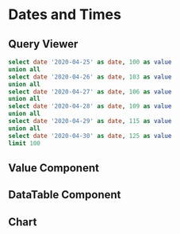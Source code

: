 # Dates and Times

## Query Viewer

```sql date_query
select date '2020-04-25' as date, 100 as value
union all
select date '2020-04-26' as date, 103 as value
union all
select date '2020-04-27' as date, 106 as value
union all
select date '2020-04-28' as date, 109 as value
union all
select date '2020-04-29' as date, 115 as value
union all
select date '2020-04-30' as date, 125 as value
limit 100
```

## Value Component

<Value data={date_query}/>

## DataTable Component

<DataTable data={date_query}/>

## Chart

<LineChart
    data={date_query}
    x=date
    y=value
/>
